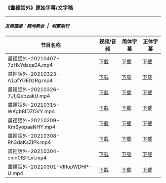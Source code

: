 ### 《畫裡話外》原始字幕/文字稿
---
##### 友情链接：[禁闻聚合](https://github.com/gfw-breaker/banned-news) &nbsp;&nbsp;|&nbsp;&nbsp; [明慧期刊](https://github.com/gfw-breaker/mh-qikan) 
| 节目名称 | 视频/音频 | 简体字幕 | 正体字幕 |
|---|---|---|---|
| 畫裡話外-20210407-7zHkYdsqs0A.mp4 | [下载](https://y2mate.com/zh-cn/search/7zHkYdsqs0A) | [下载](../channels/daxiong/_7zHkYdsqs0A.srt?raw=true) | [下载](../channels/daxiong/_7zHkYdsqs0A.tw.srt?raw=true) | 
| 畫裡話外-20210323-A1afYGE0zRg.mp4 | [下载](https://y2mate.com/zh-cn/search/A1afYGE0zRg) | [下载](../channels/daxiong/_A1afYGE0zRg.srt?raw=true) | [下载](../channels/daxiong/_A1afYGE0zRg.tw.srt?raw=true) | 
| 畫裡話外-20210326-7JfjQebzakU.mp4 | [下载](https://y2mate.com/zh-cn/search/7JfjQebzakU) | [下载](../channels/daxiong/_7JfjQebzakU.srt?raw=true) | [下载](../channels/daxiong/_7JfjQebzakU.tw.srt?raw=true) | 
| 畫裡話外-20210315-WKgb8IDZOVY.mp4 | [下载](https://y2mate.com/zh-cn/search/WKgb8IDZOVY) | [下载](../channels/daxiong/_WKgb8IDZOVY.srt?raw=true) | [下载](../channels/daxiong/_WKgb8IDZOVY.tw.srt?raw=true) | 
| 畫裡話外-20210209-KmSyopaaNHY.mp4 | [下载](https://y2mate.com/zh-cn/search/KmSyopaaNHY) | [下载](../channels/daxiong/_KmSyopaaNHY.srt?raw=true) | [下载](../channels/daxiong/_KmSyopaaNHY.tw.srt?raw=true) | 
| 畫裡話外-20210308-Rh3daKsZIPk.mp4 | [下载](https://y2mate.com/zh-cn/search/Rh3daKsZIPk) | [下载](../channels/daxiong/_Rh3daKsZIPk.srt?raw=true) | [下载](../channels/daxiong/_Rh3daKsZIPk.tw.srt?raw=true) | 
| 畫裡話外-20210304-cnin0ISFLvI.mp4 | [下载](https://y2mate.com/zh-cn/search/cnin0ISFLvI) | [下载](../channels/daxiong/_cnin0ISFLvI.srt?raw=true) | [下载](../channels/daxiong/_cnin0ISFLvI.tw.srt?raw=true) | 
| 畫裡話外-20210301-VlRopWDHP-U.mp4 | [下载](https://y2mate.com/zh-cn/search/VlRopWDHP-U) | [下载](../channels/daxiong/_VlRopWDHP-U.srt?raw=true) | [下载](../channels/daxiong/_VlRopWDHP-U.tw.srt?raw=true) | 
